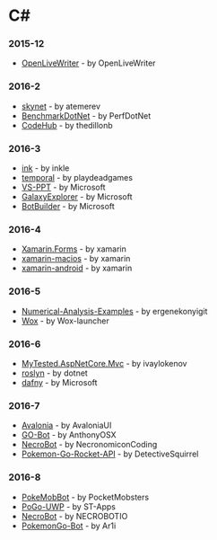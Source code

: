 # C#


### 2015-12
- [OpenLiveWriter](https://github.com/OpenLiveWriter/OpenLiveWriter) - by OpenLiveWriter

### 2016-2
- [skynet](https://github.com/atemerev/skynet) - by atemerev
- [BenchmarkDotNet](https://github.com/PerfDotNet/BenchmarkDotNet) - by PerfDotNet
- [CodeHub](https://github.com/thedillonb/CodeHub) - by thedillonb

### 2016-3
- [ink](https://github.com/inkle/ink) - by inkle
- [temporal](https://github.com/playdeadgames/temporal) - by playdeadgames
- [VS-PPT](https://github.com/Microsoft/VS-PPT) - by Microsoft
- [GalaxyExplorer](https://github.com/Microsoft/GalaxyExplorer) - by Microsoft
- [BotBuilder](https://github.com/Microsoft/BotBuilder) - by Microsoft

### 2016-4
- [Xamarin.Forms](https://github.com/xamarin/Xamarin.Forms) - by xamarin
- [xamarin-macios](https://github.com/xamarin/xamarin-macios) - by xamarin
- [xamarin-android](https://github.com/xamarin/xamarin-android) - by xamarin

### 2016-5
- [Numerical-Analysis-Examples](https://github.com/ergenekonyigit/Numerical-Analysis-Examples) - by ergenekonyigit
- [Wox](https://github.com/Wox-launcher/Wox) - by Wox-launcher

### 2016-6
- [MyTested.AspNetCore.Mvc](https://github.com/ivaylokenov/MyTested.AspNetCore.Mvc) - by ivaylokenov
- [roslyn](https://github.com/dotnet/roslyn) - by dotnet
- [dafny](https://github.com/Microsoft/dafny) - by Microsoft

### 2016-7
- [Avalonia](https://github.com/AvaloniaUI/Avalonia) - by AvaloniaUI
- [GO-Bot](https://github.com/AnthonyOSX/GO-Bot) - by AnthonyOSX
- [NecroBot](https://github.com/NecronomiconCoding/NecroBot) - by NecronomiconCoding
- [Pokemon-Go-Rocket-API](https://github.com/DetectiveSquirrel/Pokemon-Go-Rocket-API) - by DetectiveSquirrel

### 2016-8
- [PokeMobBot](https://github.com/PocketMobsters/PokeMobBot) - by PocketMobsters
- [PoGo-UWP](https://github.com/ST-Apps/PoGo-UWP) - by ST-Apps
- [NecroBot](https://github.com/NECROBOTIO/NecroBot) - by NECROBOTIO
- [PokemonGo-Bot](https://github.com/Ar1i/PokemonGo-Bot) - by Ar1i
